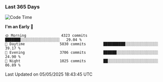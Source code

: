 ### Last 365 Days
<!--START_SECTION:waka-->
![Code Time](http://img.shields.io/badge/Code%20Time-1%2C109%20hrs%2042%20mins-blue)

**I'm an Early 🐤** 

```text
🌞 Morning                4323 commits        ███████░░░░░░░░░░░░░░░░░░   29.04 % 
🌆 Daytime                5830 commits        ██████████░░░░░░░░░░░░░░░   39.17 % 
🌃 Evening                3706 commits        ██████░░░░░░░░░░░░░░░░░░░   24.90 % 
🌙 Night                  1025 commits        ██░░░░░░░░░░░░░░░░░░░░░░░   06.89 % 
```



 Last Updated on 05/05/2025 18:43:45 UTC
<!--END_SECTION:waka-->

<!--
**BrianCurliss/BrianCurliss** is a ✨ _special_ ✨ repository because its `README.md` (this file) appears on your GitHub profile.

Here are some ideas to get you started:

- 🔭 I’m currently working on ...
- 🌱 I’m currently learning ...
- 👯 I’m looking to collaborate on ...
- 🤔 I’m looking for help with ...
- 💬 Ask me about ...
- 📫 How to reach me: ...
- 😄 Pronouns: ...
- ⚡ Fun fact: ...
-->
